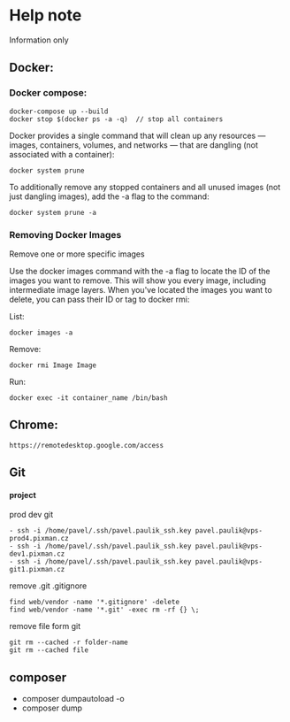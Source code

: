 # Help note

Information only

## Docker:

### Docker compose:

    docker-compose up --build
    docker stop $(docker ps -a -q)  // stop all containers

Docker provides a single command that will clean up any resources — images, containers, volumes, and networks — that are dangling (not associated with a container):

    docker system prune

To additionally remove any stopped containers and all unused images (not just dangling images), add the -a flag to the command:

    docker system prune -a


### Removing Docker Images

Remove one or more specific images

Use the docker images command with the -a flag to locate the ID of the images you want to remove. This will show you every image, including intermediate image layers. When you've located the images you want to delete, you can pass their ID or tag to docker rmi:

List:

    docker images -a

Remove:

    docker rmi Image Image

Run:

    docker exec -it container_name /bin/bash
   

## Chrome:

```
https://remotedesktop.google.com/access
```


## Git

#### project

prod    dev   git

    - ssh -i /home/pavel/.ssh/pavel.paulik_ssh.key pavel.paulik@vps-prod4.pixman.cz
    - ssh -i /home/pavel/.ssh/pavel.paulik_ssh.key pavel.paulik@vps-dev1.pixman.cz
    - ssh -i /home/pavel/.ssh/pavel.paulik_ssh.key pavel.paulik@vps-git1.pixman.cz


remove .git .gitignore

    find web/vendor -name '*.gitignore' -delete
    find web/vendor -name '*.git' -exec rm -rf {} \;

remove file form git

    git rm --cached -r folder-name
    git rm --cached file


## composer

- composer dumpautoload -o
- composer dump
